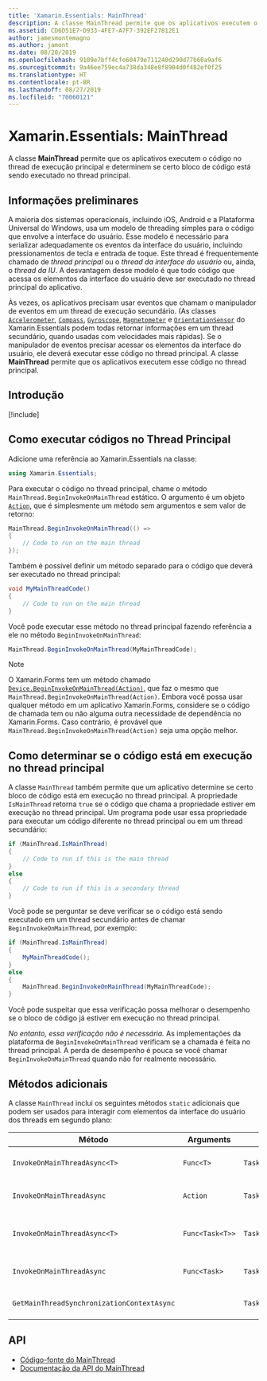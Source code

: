```yaml
---
title: 'Xamarin.Essentials: MainThread'
description: A classe MainThread permite que os aplicativos executem o código no thread de execução principal.
ms.assetid: CD6D51E7-D933-4FE7-A7F7-392EF27812E1
author: jamesmontemagno
ms.author: jamont
ms.date: 08/20/2019
ms.openlocfilehash: 9109e7bff4cfe60479e711240d290d77b60a9af6
ms.sourcegitcommit: 9a46ee759ec4a738da348e8f8904d0f482ef0f25
ms.translationtype: HT
ms.contentlocale: pt-BR
ms.lasthandoff: 08/27/2019
ms.locfileid: "70060121"
---
```

# <a name="xamarinessentials-mainthread"></a>Xamarin.Essentials: MainThread

A classe **MainThread** permite que os aplicativos executem o código no thread de execução principal e determinem se certo bloco de código está sendo executado no thread principal.

## <a name="background"></a>Informações preliminares

A maioria dos sistemas operacionais, incluindo iOS, Android e a Plataforma Universal do Windows, usa um modelo de threading simples para o código que envolve a interface do usuário. Esse modelo é necessário para serializar adequadamente os eventos da interface do usuário, incluindo pressionamentos de tecla e entrada de toque. Este thread é frequentemente chamado de _thread principal_ ou o _thread da interface do usuário_ ou, ainda, o _thread da IU_. A desvantagem desse modelo é que todo código que acessa os elementos da interface do usuário deve ser executado no thread principal do aplicativo. 

Às vezes, os aplicativos precisam usar eventos que chamam o manipulador de eventos em um thread de execução secundário. (As classes [`Accelerometer`](accelerometer.md), [`Compass`](compass.md), [`Gyroscope`](gyroscope.md), [`Magnetometer`](magnetometer.md) e [`OrientationSensor`](orientation-sensor.md) do Xamarin.Essentials podem todas retornar informações em um thread secundário, quando usadas com velocidades mais rápidas). Se o manipulador de eventos precisar acessar os elementos da interface do usuário, ele deverá executar esse código no thread principal. A classe **MainThread** permite que os aplicativos executem esse código no thread principal.

## <a name="get-started"></a>Introdução

[!include[](~/essentials/includes/get-started.md)]

## <a name="running-code-on-the-main-thread"></a>Como executar códigos no Thread Principal

Adicione uma referência ao Xamarin.Essentials na classe:

```csharp
using Xamarin.Essentials;
```

Para executar o código no thread principal, chame o método `MainThread.BeginInvokeOnMainThread` estático. O argumento é um objeto [`Action`](xref:System.Action), que é simplesmente um método sem argumentos e sem valor de retorno:

```csharp
MainThread.BeginInvokeOnMainThread(() =>
{
    // Code to run on the main thread
});
```

Também é possível definir um método separado para o código que deverá ser executado no thread principal:

```csharp
void MyMainThreadCode()
{
    // Code to run on the main thread
}
```

Você pode executar esse método no thread principal fazendo referência a ele no método `BeginInvokeOnMainThread`:

```csharp
MainThread.BeginInvokeOnMainThread(MyMainThreadCode);
```

> [!NOTE]
> O Xamarin.Forms tem um método chamado [`Device.BeginInvokeOnMainThread(Action)`](https://docs.microsoft.com/dotnet/api/xamarin.forms.device.begininvokeonmainthread),
> que faz o mesmo que `MainThread.BeginInvokeOnMainThread(Action)`. Embora você possa usar qualquer método em um aplicativo Xamarin.Forms, considere se o código de chamada tem ou não alguma outra necessidade de dependência no Xamarin.Forms. Caso contrário, é provável que `MainThread.BeginInvokeOnMainThread(Action)` seja uma opção melhor.

## <a name="determining-if-code-is-running-on-the-main-thread"></a>Como determinar se o código está em execução no thread principal

A classe `MainThread` também permite que um aplicativo determine se certo bloco de código está em execução no thread principal. A propriedade `IsMainThread` retorna `true` se o código que chama a propriedade estiver em execução no thread principal. Um programa pode usar essa propriedade para executar um código diferente no thread principal ou em um thread secundário:

```csharp
if (MainThread.IsMainThread)
{
    // Code to run if this is the main thread
}
else
{
    // Code to run if this is a secondary thread
}
```

Você pode se perguntar se deve verificar se o código está sendo executado em um thread secundário antes de chamar `BeginInvokeOnMainThread`, por exemplo:

```csharp
if (MainThread.IsMainThread)
{
    MyMainThreadCode();
}
else
{
    MainThread.BeginInvokeOnMainThread(MyMainThreadCode);
}
```

Você pode suspeitar que essa verificação possa melhorar o desempenho se o bloco de código já estiver em execução no thread principal.

_No entanto, essa verificação não é necessária._ As implementações da plataforma de `BeginInvokeOnMainThread` verificam se a chamada é feita no thread principal. A perda de desempenho é pouca se você chamar `BeginInvokeOnMainThread` quando não for realmente necessário.

## <a name="additional-methods"></a>Métodos adicionais

A classe `MainThread` inclui os seguintes métodos `static` adicionais que podem ser usados para interagir com elementos da interface do usuário dos threads em segundo plano:

| Método | Arguments | Retorna | Finalidade |
|---|---|---|---|
| `InvokeOnMainThreadAsync<T>` | `Func<T>` | `Task<T>` | Invoca um `Func<T>` no thread principal e aguarda sua conclusão. |
| `InvokeOnMainThreadAsync` | `Action` | `Task` | Invoca um `Action` no thread principal e aguarda sua conclusão. |
| `InvokeOnMainThreadAsync<T>`| `Func<Task<T>>` | `Task<T>` | Invoca um `Func<Task<T>>` no thread principal e aguarda sua conclusão. |
| `InvokeOnMainThreadAsync` | `Func<Task>` | `Task` | Invoca um `Func<Task>` no thread principal e aguarda sua conclusão. |
| `GetMainThreadSynchronizationContextAsync` | | `Task<SynchronizationContext>` | Retorna o `SynchronizationContext` para o thread principal. |

## <a name="api"></a>API

- [Código-fonte do MainThread](https://github.com/xamarin/Essentials/tree/master/Xamarin.Essentials/MainThread)
- [Documentação da API do MainThread](xref:Xamarin.Essentials.MainThread)
